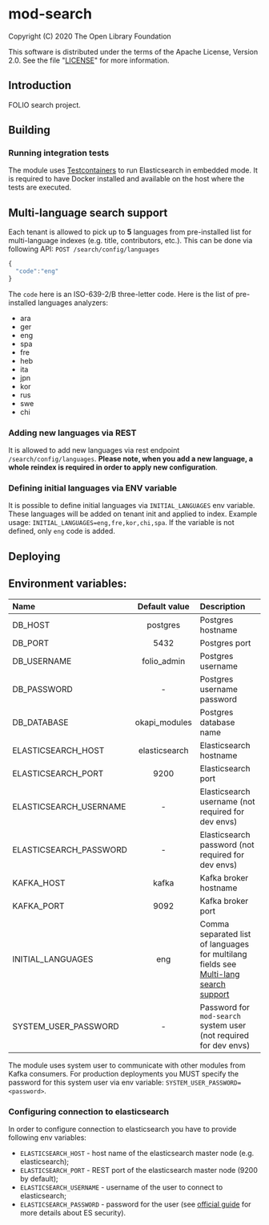 # mod-search

Copyright (C) 2020 The Open Library Foundation

This software is distributed under the terms of the Apache License,
Version 2.0. See the file "[LICENSE](LICENSE)" for more information.

## Introduction

FOLIO search project.

## Building

### Running integration tests

The module uses [Testcontainers](https://www.testcontainers.org/) to run Elasticsearch in embedded mode.
It is required to have Docker installed and available on the host where the tests are executed.

## Multi-language search support

Each tenant is allowed to pick up to **5** languages from pre-installed list for multi-language indexes (e.g. title, contributors, etc.).
This can be done via following API:
`POST /search/config/languages`
```javascript
{
  "code":"eng"
}
```

The `code` here is an ISO-639-2/B three-letter code. Here is the list of pre-installed languages analyzers:
- ara
- ger
- eng
- spa
- fre
- heb
- ita
- jpn
- kor
- rus
- swe
- chi

### Adding new languages via REST

It is allowed to add new languages via rest endpoint `/search/config/languages`.
**Please note, when you add a new language, a whole reindex is required in order to
apply new configuration**.

### Defining initial languages via ENV variable

It is possible to define initial languages via `INITIAL_LANGUAGES` env variable.
These languages will be added on tenant init and applied to index. Example usage:
`INITIAL_LANGUAGES=eng,fre,kor,chi,spa`. If the variable is not defined, only
`eng` code is added.

## Deploying

## Environment variables:

| Name                   | Default value | Description                                                       |
| :----------------------| :------------:|:------------------------------------------------------------------|
| DB_HOST                | postgres      | Postgres hostname                                                 |
| DB_PORT                | 5432          | Postgres port                                                     |
| DB_USERNAME            | folio_admin   | Postgres username                                                 |
| DB_PASSWORD            | -             | Postgres username password                                        |
| DB_DATABASE            | okapi_modules | Postgres database name                                            |
| ELASTICSEARCH_HOST     | elasticsearch | Elasticsearch hostname                                            |
| ELASTICSEARCH_PORT     | 9200          | Elasticsearch port                                                |
| ELASTICSEARCH_USERNAME | -             | Elasticsearch username (not required for dev envs)                |
| ELASTICSEARCH_PASSWORD | -             | Elasticsearch password (not required for dev envs)                |
| KAFKA_HOST             | kafka         | Kafka broker hostname                                             |
| KAFKA_PORT             | 9092          | Kafka broker port                                                 |
| INITIAL_LANGUAGES      | eng           | Comma separated list of languages for multilang fields see [Multi-lang search support](#multi-language-search-support) |
| SYSTEM_USER_PASSWORD   | -             | Password for `mod-search` system user (not required for dev envs) |

The module uses system user to communicate with other modules from Kafka consumers.
For production deployments you MUST specify the password for this system user via env variable:
`SYSTEM_USER_PASSWORD=<password>`.

### Configuring connection to elasticsearch

In order to configure connection to elasticsearch you have to provide following env variables:
* `ELASTICSEARCH_HOST` - host name of the elasticsearch master node (e.g. elasticsearch);
* `ELASTICSEARCH_PORT` - REST port of the elasticsearch master node (9200 by default);
* `ELASTICSEARCH_USERNAME` - username of the user to connect to elasticsearch;
* `ELASTICSEARCH_PASSWORD` - password for the user (see
  [official guide](https://www.elastic.co/guide/en/elasticsearch/reference/current/configuring-security.html)
  for more details about ES security).
